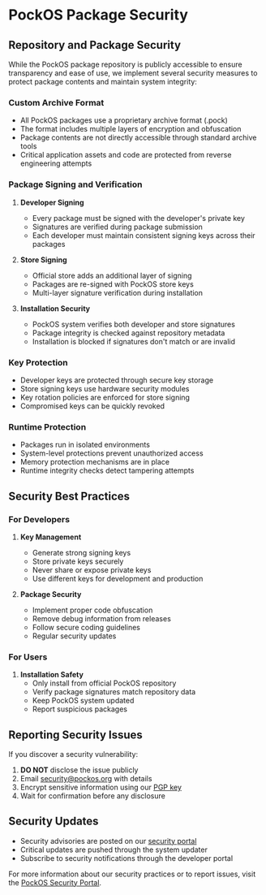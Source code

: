 # PockOS Package Security

## Repository and Package Security

While the PockOS package repository is publicly accessible to ensure transparency and ease of use, we implement several security measures to protect package contents and maintain system integrity:

### Custom Archive Format

- All PockOS packages use a proprietary archive format (.pock)
- The format includes multiple layers of encryption and obfuscation
- Package contents are not directly accessible through standard archive tools
- Critical application assets and code are protected from reverse engineering attempts

### Package Signing and Verification

1. **Developer Signing**
   - Every package must be signed with the developer's private key
   - Signatures are verified during package submission
   - Each developer must maintain consistent signing keys across their packages

2. **Store Signing**
   - Official store adds an additional layer of signing
   - Packages are re-signed with PockOS store keys
   - Multi-layer signature verification during installation

3. **Installation Security**
   - PockOS system verifies both developer and store signatures
   - Package integrity is checked against repository metadata
   - Installation is blocked if signatures don't match or are invalid

### Key Protection

- Developer keys are protected through secure key storage
- Store signing keys use hardware security modules
- Key rotation policies are enforced for store signing
- Compromised keys can be quickly revoked

### Runtime Protection

- Packages run in isolated environments
- System-level protections prevent unauthorized access
- Memory protection mechanisms are in place
- Runtime integrity checks detect tampering attempts

## Security Best Practices

### For Developers

1. **Key Management**
   - Generate strong signing keys
   - Store private keys securely
   - Never share or expose private keys
   - Use different keys for development and production

2. **Package Security**
   - Implement proper code obfuscation
   - Remove debug information from releases
   - Follow secure coding guidelines
   - Regular security updates

### For Users

1. **Installation Safety**
   - Only install from official PockOS repository
   - Verify package signatures match repository data
   - Keep PockOS system updated
   - Report suspicious packages

## Reporting Security Issues

If you discover a security vulnerability:

1. **DO NOT** disclose the issue publicly
2. Email security@pockos.org with details
3. Encrypt sensitive information using our [PGP key](https://pockos.org/security/pgp-key.asc)
4. Wait for confirmation before any disclosure

## Security Updates

- Security advisories are posted on our [security portal](https://pockos.org/security)
- Critical updates are pushed through the system updater
- Subscribe to security notifications through the developer portal

For more information about our security practices or to report issues, visit the [PockOS Security Portal](https://pockos.org/security).